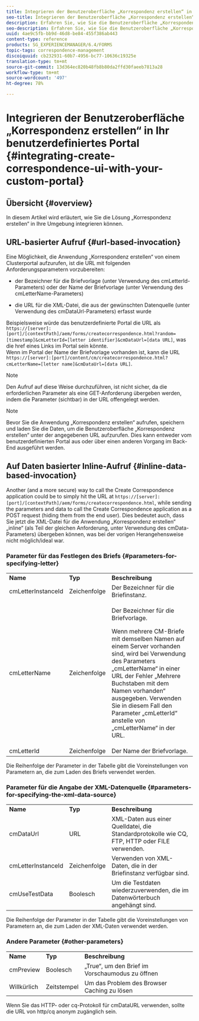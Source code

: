 ```yaml
---
title: Integrieren der Benutzeroberfläche „Korrespondenz erstellen“ in Ihr benutzerdefiniertes Portal
seo-title: Integrieren der Benutzeroberfläche „Korrespondenz erstellen“ in Ihr benutzerdefiniertes Portal
description: Erfahren Sie, wie Sie die Benutzeroberfläche „Korrespondenz erstellen“ in Ihr benutzerdefiniertes Portal integrieren.
seo-description: Erfahren Sie, wie Sie die Benutzeroberfläche „Korrespondenz erstellen“ in Ihr benutzerdefiniertes Portal integrieren.
uuid: 4ae9c5fb-bb9d-46d8-be84-455f386ab443
content-type: reference
products: SG_EXPERIENCEMANAGER/6.4/FORMS
topic-tags: correspondence-management
discoiquuid: cb232931-60b7-4956-bc77-10636c19325e
translation-type: tm+mt
source-git-commit: 13d364ec820b48fb8b80da2ffd30faeeb7813a28
workflow-type: tm+mt
source-wordcount: '497'
ht-degree: 78%

---
```



# Integrieren der Benutzeroberfläche „Korrespondenz erstellen“ in Ihr benutzerdefiniertes Portal {#integrating-create-correspondence-ui-with-your-custom-portal}

## Übersicht {#overview}

In diesem Artikel wird erläutert, wie Sie die Lösung „Korrespondenz erstellen“ in Ihre Umgebung integrieren können.

## URL-basierter Aufruf {#url-based-invocation}

Eine Möglichkeit, die Anwendung „Korrespondenz erstellen“ von einem Clusterportal aufzurufen, ist die URL mit folgenden Anforderungsparametern vorzubereiten:

* der Bezeichner für die Briefvorlage (unter Verwendung des cmLetterId-Parameters) oder der Name der Briefvorlage (unter Verwendung des cmLetterName-Parameters)

* die URL für die XML-Datei, die aus der gewünschten Datenquelle (unter Verwendung des cmDataUrl-Parameters) erfasst wurde

Beispielsweise würde das benutzerdefinierte Portal die URL als\
`https://[server]:[port]/[contextPath]/aem/forms/createcorrespondence.html?random=[timestamp]&cmLetterId=[letter identifier]&cmDataUrl=[data URL]`, was die href eines Links im Portal sein könnte.\
Wenn im Portal der Name der Briefvorlage vorhanden ist, kann die URL\
`https://[server]:[port]/content/cm/createcorrespondence.html?cmLetterName=[letter name]&cmDataUrl=[data URL]`.

>[!NOTE]
>
>Den Aufruf auf diese Weise durchzuführen, ist nicht sicher, da die erforderlichen Parameter als eine GET-Anforderung übergeben werden, indem die Parameter (sichtbar) in der URL offengelegt werden.

>[!NOTE]
>
>Bevor Sie die Anwendung „Korrespondenz erstellen“ aufrufen, speichern und laden Sie die Daten, um die Benutzeroberfläche „Korrespondenz erstellen“ unter der angegebenen URL aufzurufen. Dies kann entweder vom benutzerdefinierten Portal aus oder über einen anderen Vorgang im Back-End ausgeführt werden.

## Auf Daten basierter Inline-Aufruf {#inline-data-based-invocation}

Another (and a more secure) way to call the Create Correspondence application could be to simply hit the URL at `https://[server]:[port]/[contextPath]/aem/forms/createcorrespondence.html`, while sending the parameters and data to call the Create Correspondence application as a POST request (hiding them from the end user). Dies bedeutet auch, dass Sie jetzt die XML-Datei für die Anwendung „Korrespondenz erstellen“ „inline“ (als Teil der gleichen Anforderung, unter Verwendung des cmData-Parameters) übergeben können, was bei der vorigen Herangehensweise nicht möglich/ideal war.

### Parameter für das Festlegen des Briefs {#parameters-for-specifying-letter}

<table> 
 <tbody>
  <tr>
   <td><strong>Name</strong></td> 
   <td><strong>Typ</strong></td> 
   <td><strong>Beschreibung</strong></td> 
  </tr>
  <tr>
   <td>cmLetterInstanceId</td> 
   <td>Zeichenfolge</td> 
   <td>Der Bezeichner für die Briefinstanz.</td> 
  </tr>
  <tr>
   <td>cmLetterName</td> 
   <td>Zeichenfolge</td> 
   <td><p>Der Bezeichner für die Briefvorlage. </p> <p>Wenn mehrere CM-Briefe mit demselben Namen auf einem Server vorhanden sind, wird bei Verwendung des Parameters „cmLetterName“ in einer URL der Fehler „Mehrere Buchstaben mit dem Namen vorhanden“ ausgegeben. Verwenden Sie in diesem Fall den Parameter „cmLetterId“ anstelle von „cmLetterName“ in der URL.</p> </td> 
  </tr>
  <tr>
   <td>cmLetterId</td> 
   <td>Zeichenfolge</td> 
   <td>Der Name der Briefvorlage.</td> 
  </tr>
 </tbody>
</table>

Die Reihenfolge der Parameter in der Tabelle gibt die Voreinstellungen von Parametern an, die zum Laden des Briefs verwendet werden.

### Parameter für die Angabe der XML-Datenquelle {#parameters-for-specifying-the-xml-data-source}

<table> 
 <tbody>
  <tr>
   <td><strong>Name</strong></td> 
   <td><strong>Typ</strong></td> 
   <td><strong>Beschreibung</strong></td> 
  </tr>
  <tr>
   <td>cmDataUrl<br /> </td> 
   <td>URL</td> 
   <td>XML-Daten aus einer Quelldatei, die Standardprotokolle wie CQ, FTP, HTTP oder FILE verwenden.<br />  </td> 
  </tr>
  <tr>
   <td>cmLetterInstanceId</td> 
   <td>Zeichenfolge</td> 
   <td>Verwenden von XML-Daten, die in der Briefinstanz verfügbar sind.</td> 
  </tr>
  <tr>
   <td>cmUseTestData</td> 
   <td>Boolesch</td> 
   <td>Um die Testdaten wiederzuverwenden, die im Datenwörterbuch angehängt sind.</td> 
  </tr>
 </tbody>
</table>

Die Reihenfolge der Parameter in der Tabelle gibt die Voreinstellungen von Parametern an, die zum Laden der XML-Daten verwendet werden.

### Andere Parameter {#other-parameters}

<table> 
 <tbody>
  <tr>
   <td><strong>Name</strong></td> 
   <td><strong>Typ</strong></td> 
   <td><strong>Beschreibung</strong></td> 
  </tr>
  <tr>
   <td>cmPreview<br /> </td> 
   <td>Boolesch</td> 
   <td>„True“, um den Brief im Vorschaumodus zu öffnen<br />  </td> 
  </tr>
  <tr>
   <td>Willkürlich</td> 
   <td>Zeitstempel</td> 
   <td>Um das Problem des Browser Caching zu lösen</td> 
  </tr>
 </tbody>
</table>

Wenn Sie das HTTP- oder cq-Protokoll für cmDataURL verwenden, sollte die URL von http/cq anonym zugänglich sein.
